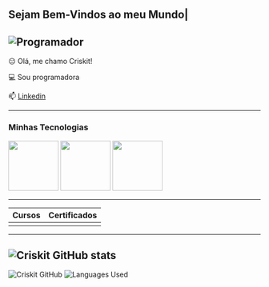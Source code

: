 ## Sejam Bem-Vindos ao meu Mundo| 



![Programador](https://i.imgur.com/MvMxQ1a.gif?noredirect)
-----------------

😐 Olá, me chamo Criskit!

💻 Sou programadora

📫 [Linkedin](www.linkedin.com/in/cristiane-machado-7a11a1190)

---------------

### Minhas Tecnologias



<img src="https://cdn.jsdelivr.net/gh/devicons/devicon@latest/icons/linux/linux-original.svg" width="100px"/> <img src="https://cdn.jsdelivr.net/gh/devicons/devicon@latest/icons/c/c-original.svg" width="100px"> <img src="https://cdn.jsdelivr.net/gh/devicons/devicon@latest/icons/python/python-original.svg" width="100px">

-----------------
|Cursos | Certificados |
|------- |--------------|
|                       |

--------------------

![Criskit GitHub stats](https://github-readme-stats.vercel.app/api?username=criskit&show_icons=true&theme=radical)
----------------

![Criskit GitHub](https://raw.githubusercontent.com/username/github-stats/master/generated/languages.svg#gh-dark-mode-only)
![Languages Used](https://raw.githubusercontent.com/username/github-stats/master/generated/languages.svg#gh-light-mode-only)









<!--
**Criskit/criskit** is a ✨ _special_ ✨ repository because its `README.md` (this file) appears on your GitHub profile.

Here are some ideas to get you started:

- 🔭 I’m currently working on ...
- 🌱 I’m currently learning ...
- 👯 I’m looking to collaborate on ...
- 🤔 I’m looking for help with ...
- 💬 Ask me about ...
- 📫 How to reach me: ...
- 😄 Pronouns: ...
- ⚡ Fun fact: ...
-->
